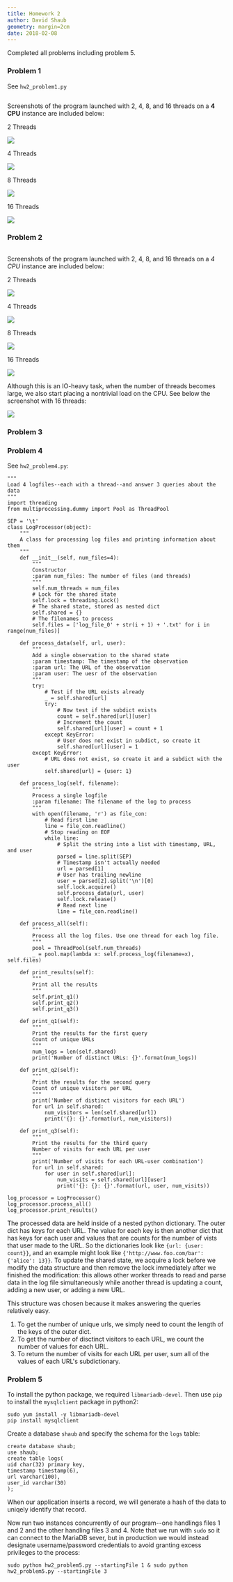```yaml
---
title: Homework 2
author: David Shaub
geometry: margin=2cm
date: 2018-02-08
---
```

Completed all problems including problem 5.

### Problem 1
See `hw2_problem1.py`
```
```
Screenshots of the program launched with 2, 4, 8, and 16 threads on a **4 CPU** instance are included below:

2 Threads

![](4_cpu_2.png)

4 Threads

![](4_cpu_4.png)

8 Threads

![](4_cpu_8.png)

16 Threads

![](4_cpu_16.png)


### Problem 2
```

```
Screenshots of the program launched with 2, 4, 8, and 16 threads on a *4 CPU* instance are included below:

2 Threads

![](4_io_2.png)

4 Threads

![](4_io_4.png)

8 Threads

![](4_io_8.png)

16 Threads

![](4_io_16.png)

Although this is an IO-heavy task, when the number of threads becomes large, we also start placing a nontrivial load on the CPU. See below the screenshot with 16 threads:

![](4_io_max.png)

### Problem 3

### Problem 4
See `hw2_problem4.py`:
```
"""
Load 4 logfiles--each with a thread--and answer 3 queries about the data
"""
import threading
from multiprocessing.dummy import Pool as ThreadPool

SEP = '\t'
class LogProcessor(object):
    """
    A class for processing log files and printing information about them
    """
    def __init__(self, num_files=4):
        """
        Constructor
        :param num_files: The number of files (and threads)
        """
        self.num_threads = num_files
        # Lock for the shared state
        self.lock = threading.Lock()
        # The shared state, stored as nested dict
        self.shared = {}
        # The filenames to process
        self.files = ['log_file_0' + str(i + 1) + '.txt' for i in range(num_files)]

    def process_data(self, url, user):
        """
        Add a single observation to the shared state
        :param timestamp: The timestamp of the observation
        :param url: The URL of the observation
        :param user: The uesr of the observation
        """
        try:
            # Test if the URL exists already
            _ = self.shared[url]
            try:
                # Now test if the subdict exists
                count = self.shared[url][user]
                # Increment the count
                self.shared[url][user] = count + 1
            except KeyError:
                # User does not exist in subdict, so create it
                self.shared[url][user] = 1
        except KeyError:
            # URL does not exist, so create it and a subdict with the user
            self.shared[url] = {user: 1}

    def process_log(self, filename):
        """
        Process a single logfile
        :param filename: The filename of the log to process
        """
        with open(filename, 'r') as file_con:
            # Read first line
            line = file_con.readline()
            # Stop reading on EOF
            while line:
                # Split the string into a list with timestamp, URL, and user
                parsed = line.split(SEP)
                # Timestamp isn't actually needed
                url = parsed[1]
                # User has trailing newline
                user = parsed[2].split('\n')[0]
                self.lock.acquire()
                self.process_data(url, user)
                self.lock.release()
                # Read next line
                line = file_con.readline()

    def process_all(self):
        """
        Process all the log files. Use one thread for each log file.
        """
        pool = ThreadPool(self.num_threads)
        _ = pool.map(lambda x: self.process_log(filename=x), self.files)

    def print_results(self):
        """
        Print all the results
        """
        self.print_q1()
        self.print_q2()
        self.print_q3()

    def print_q1(self):
        """
        Print the results for the first query
        Count of unique URLs
        """
        num_logs = len(self.shared)
        print('Number of distinct URLs: {}'.format(num_logs))

    def print_q2(self):
        """
        Print the results for the second query
        Count of unique visitors per URL
        """
        print('Number of distinct visitors for each URL')
        for url in self.shared:
            num_visitors = len(self.shared[url])
            print('{}: {}'.format(url, num_visitors))

    def print_q3(self):
        """
        Print the results for the third query
        Number of visits for each URL per user
        """
        print('Number of visits for each URL-user combination')
        for url in self.shared:
            for user in self.shared[url]:
                num_visits = self.shared[url][user]
                print('{}: {}: {}'.format(url, user, num_visits))

log_processor = LogProcessor()
log_processor.process_all()
log_processor.print_results()
```
The processed data are held inside of a nested python dictionary. The outer dict has keys for each URL. The value for each key is then another dict that has keys for each user and values that are counts for the number of vists that user made to the URL. So the dictionaries look like `{url: {user: count}}`, and an example might look like `{'http://www.foo.com/bar': {'alice': 13}}`. To update the shared state, we acquire a lock before we modify the data structure and then remove the lock immediately after we finished the modification: this allows other worker threads to read and parse data in the log file simultaneously while another thread is updating a count, adding a new user, or adding a new URL.

This structure was chosen because it makes answering the queries relatively easy.

1.  To get the number of unique urls, we simply need to count the length of the keys of the outer dict.
2.  To get the number of disctinct visitors to each URL, we count the number of values for each URL.
3.  To return the number of visits for each URL per user, sum all of the values of each URL's subdictionary.


### Problem 5
To install the python package, we required `libmariadb-devel`. Then use `pip` to install the `mysqlclient` package in python2:
```
sudo yum install -y libmariadb-devel
pip install mysqlclient
```
Create a database `shaub` and specify the schema for the `logs` table:
```
create database shaub;
use shaub;
create table logs(
uid char(32) primary key,
timestamp timestamp(6),
url varchar(100),
user_id varchar(30)
);
```
When our application inserts a record, we will generate a hash of the data to uniqely identify that record.

Now run two instances concurrently of our program--one handlings files 1 and 2 and the other handling files 3 and 4. Note that we run with `sudo` so it can connect to the MariaDB sever, but in production we would instead designate username/password credentials to avoid granting excess privileges to the process:
```
sudo python hw2_problem5.py --startingFile 1 & sudo python hw2_problem5.py --startingFile 3
```

